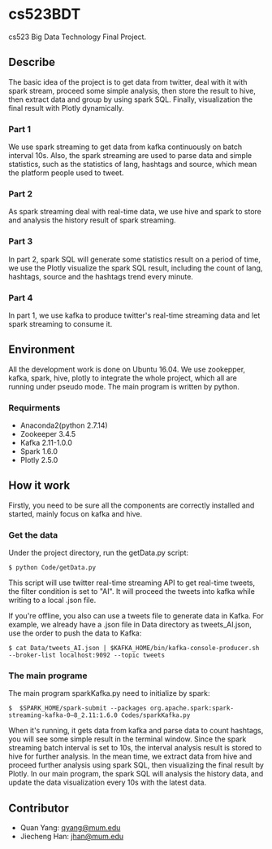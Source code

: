 # cs523BDT
cs523 Big Data Technology Final Project.

## Describe
The basic idea of the project is to get data from twitter, deal with it with spark stream, proceed some simple analysis, then store the result to hive, then extract data and group by using spark SQL. Finally, visualization the final result with Plotly dynamically.

### Part 1
We use spark streaming to get data from kafka continuously on batch interval 10s. Also, the spark streaming are used to parse data and simple statistics, such as the statistics of lang, hashtags and source, which mean the platform people used to tweet.
### Part 2
As spark streaming deal with real-time data, we use hive and spark to store and analysis the history result of spark streaming.
### Part 3
In part 2, spark SQL will generate some statistics result on a period of time, we use the Plotly visualize the spark SQL result, including the count of lang, hashtags, source and the hashtags trend every minute.
### Part 4
In part 1, we use kafka to produce twitter's real-time streaming data and let spark streaming to consume it.

## Environment

All the development work is done on Ubuntu 16.04. We use zookepper, kafka, spark, hive, plotly to integrate the whole project, which all are running under pseudo mode. The main program is written by python.

### Requirments
- Anaconda2(python 2.7.14)
- Zookeeper 3.4.5
- Kafka 2.11-1.0.0
- Spark 1.6.0
- Plotly 2.5.0

## How it work
Firstly, you need to be sure all the components are correctly installed and started, mainly focus on kafka and hive.

### Get the data
Under the project directory, run the getData.py script:
``` 
$ python Code/getData.py
```
This script will use twitter real-time streaming API to get real-time tweets, the filter condition is set to "AI". It will proceed the tweets into kafka while writing to a local .json file.

If you're offline, you also can use a tweets file to generate data in Kafka. For example, we already have a .json file in Data directory as tweets_AI.json, use the order to push the data to Kafka:
```
$ cat Data/tweets_AI.json | $KAFKA_HOME/bin/kafka-console-producer.sh --broker-list localhost:9092 --topic tweets
```
### The main programe
The main program sparkKafka.py need to initialize by spark:
```
$  $SPARK_HOME/spark-submit --packages org.apache.spark:spark-streaming-kafka-0–8_2.11:1.6.0 Codes/sparkKafka.py
```
When it's running, it gets data from kafka and parse data to count hashtags, you will see some simple result in the terminal window. Since the spark streaming batch interval is set to 10s, the interval analysis result is stored to hive for further analysis. In the mean time, we extract data from hive and proceed further analysis using spark SQL, then visualizing the final result by Plotly. In our main program, the spark SQL will analysis the history data, and update the data visualization every 10s with the latest data.

## Contributor
- Quan Yang: qyang@mum.edu
- Jiecheng Han: jhan@mum.edu